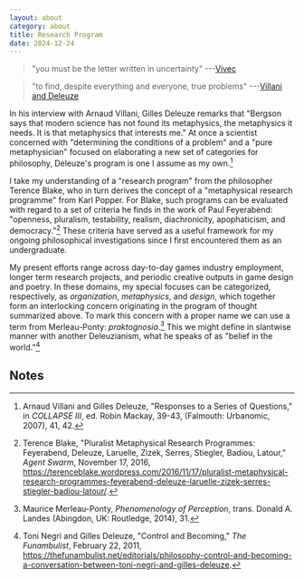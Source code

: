 ```yaml
---
layout: about
category: about
title: Research Program
date: 2024-12-24
---
```


> "you must be the letter written in uncertainty" ---[Vivec](https://en.uesp.net/wiki/Morrowind:36_Lessons_of_Vivec,_Sermon_15)

> "to find, despite everything and everyone, true problems" ---[Villani and Deleuze](https://books.google.ca/books?id=uL9NEAAAQBAJ&pg=PA39)

In his interview with Arnaud Villani, Gilles Deleuze remarks that "Bergson says that modern science has not found its metaphysics, the metaphysics it needs. It is that metaphysics that interests me." At once a scientist concerned with "determining the conditions of a problem" and a "pure metaphysician" focused on elaborating a new set of categories for philosophy, Deleuze's program is one I assume as my own.[^1]

[^1]: Arnaud Villani and Gilles Deleuze, "Responses to a Series of Questions," in *COLLAPSE III*, ed. Robin Mackay, 39-43, (Falmouth: Urbanomic, 2007), 41, 42.

I take my understanding of a "research program" from the philosopher Terence Blake, who in turn derives the concept of a "metaphysical research programme" from Karl Popper. For Blake, such programs can be evaluated with regard to a set of criteria he finds in the work of Paul Feyerabend: "openness, pluralism, testability, realism, diachronicity, apophaticism, and democracy."[^2] These criteria have served as a useful framework for my ongoing philosophical investigations since I first encountered them as an undergraduate.

[^2]: Terence Blake, "Pluralist Metaphysical Research Programmes: Feyerabend, Deleuze, Laruelle, Zizek, Serres, Stiegler, Badiou, Latour," *Agent Swarm*, November 17, 2016, <https://terenceblake.wordpress.com/2016/11/17/pluralist-metaphysical-research-programmes-feyerabend-deleuze-laruelle-zizek-serres-stiegler-badiou-latour/>.

My present efforts range across day-to-day games industry employment, longer term research projects, and periodic creative outputs in game design and poetry. In these domains, my special focuses can be categorized, respectively, as *organization*, *metaphysics*, and *design*, which together form an interlocking concern originating in the program of thought summarized above. To mark this concern with a proper name we can use a term from Merleau-Ponty: *praktognosia*.[^3] This we might define in slantwise manner with another Deleuzianism, what he speaks of as "belief in the world."[^4]

[^3]: Maurice Merleau-Ponty, *Phenomenology of Perception*, trans. Donald A. Landes (Abingdon, UK: Routledge, 2014), 31.
[^4]: Toni Negri and Gilles Deleuze, "Control and Becoming," *The Funambulist*, February 22, 2011, <https://thefunambulist.net/editorials/philosophy-control-and-becoming-a-conversation-between-toni-negri-and-gilles-deleuze>.

## Notes
